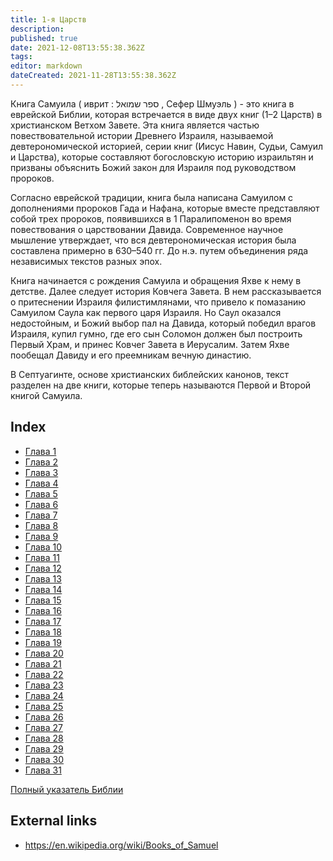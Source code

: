 ```yaml
---
title: 1-я Царств
description: 
published: true
date: 2021-12-08T13:55:38.362Z
tags: 
editor: markdown
dateCreated: 2021-11-28T13:55:38.362Z
---
```


Книга Самуила ( иврит : ספר שמואל , Сефер Шмуэль ) - это книга в еврейской Библии, которая встречается в виде двух книг (1–2 Царств) в христианском Ветхом Завете. Эта книга является частью повествовательной истории Древнего Израиля, называемой девтерономической историей, серии книг (Иисус Навин, Судьи, Самуил и Царства), которые составляют богословскую историю израильтян и призваны объяснить Божий закон для Израиля под руководством пророков. 

Согласно еврейской традиции, книга была написана Самуилом с дополнениями пророков Гада и Нафана, которые вместе представляют собой трех пророков, появившихся в 1 Паралипоменон во время повествования о царствовании Давида. Современное научное мышление утверждает, что вся девтерономическая история была составлена ​​примерно в 630–540 гг. До н.э. путем объединения ряда независимых текстов разных эпох.

Книга начинается с рождения Самуила и обращения Яхве к нему в детстве. Далее следует история Ковчега Завета. В нем рассказывается о притеснении Израиля филистимлянами, что привело к помазанию Самуилом Саула как первого царя Израиля. Но Саул оказался недостойным, и Божий выбор пал на Давида, который победил врагов Израиля, купил гумно, где его сын Соломон должен был построить Первый Храм, и принес Ковчег Завета в Иерусалим. Затем Яхве пообещал Давиду и его преемникам вечную династию. 

В Септуагинте, основе христианских библейских канонов, текст разделен на две книги, которые теперь называются Первой и Второй книгой Самуила.

## Index

- [Глава 1](/ru/Bible/1_Samuel/1)
- [Глава 2](/ru/Bible/1_Samuel/2)
- [Глава 3](/ru/Bible/1_Samuel/3)
- [Глава 4](/ru/Bible/1_Samuel/4)
- [Глава 5](/ru/Bible/1_Samuel/5)
- [Глава 6](/ru/Bible/1_Samuel/6)
- [Глава 7](/ru/Bible/1_Samuel/7)
- [Глава 8](/ru/Bible/1_Samuel/8)
- [Глава 9](/ru/Bible/1_Samuel/9)
- [Глава 10](/ru/Bible/1_Samuel/10)
- [Глава 11](/ru/Bible/1_Samuel/11)
- [Глава 12](/ru/Bible/1_Samuel/12)
- [Глава 13](/ru/Bible/1_Samuel/13)
- [Глава 14](/ru/Bible/1_Samuel/14)
- [Глава 15](/ru/Bible/1_Samuel/15)
- [Глава 16](/ru/Bible/1_Samuel/16)
- [Глава 17](/ru/Bible/1_Samuel/17)
- [Глава 18](/ru/Bible/1_Samuel/18)
- [Глава 19](/ru/Bible/1_Samuel/19)
- [Глава 20](/ru/Bible/1_Samuel/20)
- [Глава 21](/ru/Bible/1_Samuel/21)
- [Глава 22](/ru/Bible/1_Samuel/22)
- [Глава 23](/ru/Bible/1_Samuel/23)
- [Глава 24](/ru/Bible/1_Samuel/24)
- [Глава 25](/ru/Bible/1_Samuel/25)
- [Глава 26](/ru/Bible/1_Samuel/26)
- [Глава 27](/ru/Bible/1_Samuel/27)
- [Глава 28](/ru/Bible/1_Samuel/28)
- [Глава 29](/ru/Bible/1_Samuel/29)
- [Глава 30](/ru/Bible/1_Samuel/30)
- [Глава 31](/ru/Bible/1_Samuel/31)


[Полный указатель Библии](/ru/index/bible)


## External links

- https://en.wikipedia.org/wiki/Books_of_Samuel